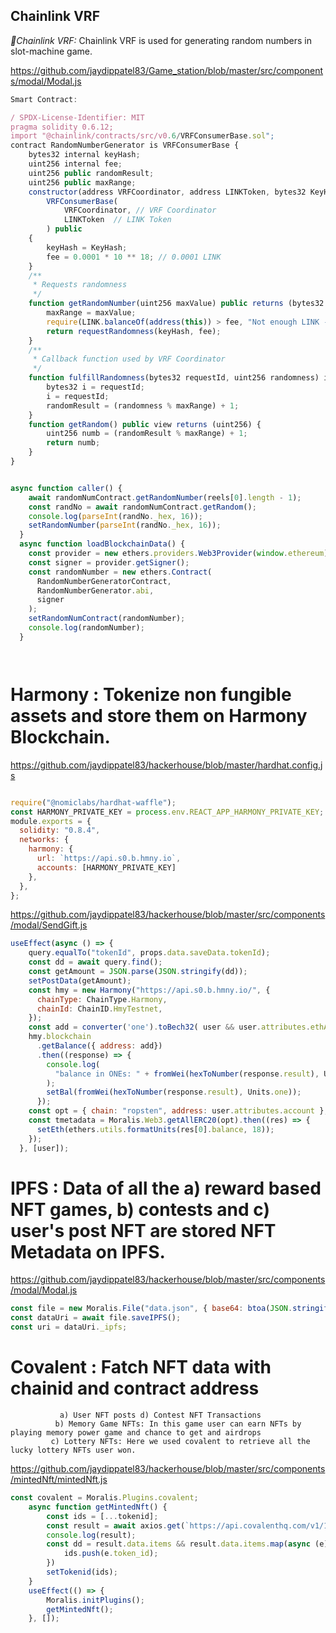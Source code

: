 ## Chainlink VRF 
*💾Chainlink VRF:* Chainlink VRF is used for generating random numbers in slot-machine game.


https://github.com/jaydippatel83/Game_station/blob/master/src/components/modal/Modal.js

```javascript
Smart Contract: 

/ SPDX-License-Identifier: MIT
pragma solidity 0.6.12;
import "@chainlink/contracts/src/v0.6/VRFConsumerBase.sol";
contract RandomNumberGenerator is VRFConsumerBase {
    bytes32 internal keyHash;
    uint256 internal fee;
    uint256 public randomResult;
    uint256 public maxRange;
    constructor(address VRFCoordinator, address LINKToken, bytes32 KeyHash)
        VRFConsumerBase(
            VRFCoordinator, // VRF Coordinator
            LINKToken  // LINK Token
        ) public
    {
        keyHash = KeyHash;
        fee = 0.0001 * 10 ** 18; // 0.0001 LINK
    }
    /**
     * Requests randomness
     */
    function getRandomNumber(uint256 maxValue) public returns (bytes32 requestId) {
        maxRange = maxValue;
        require(LINK.balanceOf(address(this)) > fee, "Not enough LINK - fill contract with faucet");
        return requestRandomness(keyHash, fee);
    }
    /**
     * Callback function used by VRF Coordinator
     */
    function fulfillRandomness(bytes32 requestId, uint256 randomness) internal override {
        bytes32 i = requestId;
        i = requestId;
        randomResult = (randomness % maxRange) + 1;
    }
    function getRandom() public view returns (uint256) {
        uint256 numb = (randomResult % maxRange) + 1;
        return numb;
    }
}



```


```javascript
async function caller() {
    await randomNumContract.getRandomNumber(reels[0].length - 1);
    const randNo = await randomNumContract.getRandom();
    console.log(parseInt(randNo._hex, 16));
    setRandomNumber(parseInt(randNo._hex, 16));
  }
  async function loadBlockchainData() {
    const provider = new ethers.providers.Web3Provider(window.ethereum);
    const signer = provider.getSigner();
    const randomNumber = new ethers.Contract(
      RandomNumberGeneratorContract,
      RandomNumberGenerator.abi,
      signer
    );
    setRandomNumContract(randomNumber);
    console.log(randomNumber);
  }




```

# Harmony : Tokenize non fungible assets and store them on Harmony Blockchain.

https://github.com/jaydippatel83/hackerhouse/blob/master/hardhat.config.js



```javascript

require("@nomiclabs/hardhat-waffle"); 
const HARMONY_PRIVATE_KEY = process.env.REACT_APP_HARMONY_PRIVATE_KEY;
module.exports = {
  solidity: "0.8.4",
  networks: { 
    harmony: {
      url: `https://api.s0.b.hmny.io`,
      accounts: [HARMONY_PRIVATE_KEY]
    }, 
  },
};

```
https://github.com/jaydippatel83/hackerhouse/blob/master/src/components/modal/SendGift.js

```javascript
useEffect(async () => {
    query.equalTo("tokenId", props.data.saveData.tokenId);
    const dd = await query.find();
    const getAmount = JSON.parse(JSON.stringify(dd));
    setPostData(getAmount);
    const hmy = new Harmony("https://api.s0.b.hmny.io/", { 
      chainType: ChainType.Harmony,
      chainId: ChainID.HmyTestnet,
    });  
    const add = converter('one').toBech32( user && user.attributes.ethAddress);
    hmy.blockchain
      .getBalance({ address: add})
      .then((response) => {
        console.log(
          "balance in ONEs: " + fromWei(hexToNumber(response.result), Units.one)
        );
        setBal(fromWei(hexToNumber(response.result), Units.one));
      }); 
    const opt = { chain: "ropsten", address: user.attributes.account };
    const tmetadata = Moralis.Web3.getAllERC20(opt).then((res) => {
      setEth(ethers.utils.formatUnits(res[0].balance, 18));
    });
  }, [user]);
```
# IPFS  : Data of all the a) reward based NFT games, b) contests and c) user's post NFT are stored NFT Metadata on IPFS.
https://github.com/jaydippatel83/hackerhouse/blob/master/src/components/modal/Modal.js

```javascript
const file = new Moralis.File("data.json", { base64: btoa(JSON.stringify(data)) });
const dataUri = await file.saveIPFS();
const uri = dataUri._ipfs;
```
# Covalent :  Fatch NFT data with chainid and contract address
               a) User NFT posts d) Contest NFT Transactions 
              b) Memory Game NFTs: In this game user can earn NFTs by playing memory power game and chance to get and airdrops
             c) Lottery NFTs: Here we used covalent to retrieve all the lucky lottery NFTs user won. 
    
https://github.com/jaydippatel83/hackerhouse/blob/master/src/components/mintedNft/mintedNft.js

```javascript
const covalent = Moralis.Plugins.covalent;
    async function getMintedNft() { 
        const ids = [...tokenid]; 
        const result = await axios.get(`https://api.covalenthq.com/v1/1666700000/tokens/${tokenAddres}/transactions_v2/?key=ckey_d6812b57760b43418ee399bdf1d`); 
        console.log(result);
        const dd = result.data.items && result.data.items.map(async (e) => {
            ids.push(e.token_id); 
        })
        setTokenid(ids);
    }
    useEffect(() => {
        Moralis.initPlugins();
        getMintedNft();
    }, []);

```



